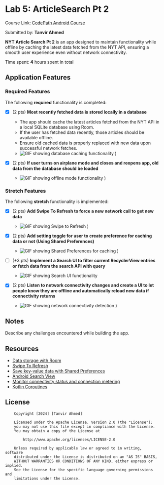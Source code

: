 # Lab 5: ArticleSearch Pt 2

Course Link: [CodePath Android Course](https://courses.codepath.org/courses/and102/unit/5#!labs)

Submitted by: **Tanvir Ahmed** <!-- Replace 'Your Name Here' with your actual name -->

**NYT Article Search Pt 2** is an app designed to maintain functionality while offline by caching the latest data fetched from the NYT API, ensuring a smooth user experience even without network connectivity.

Time spent: **4** hours spent in total <!-- Replace 'X' with the number of hours you spent on this project -->

## Application Features

### Required Features

The following **required** functionality is completed:

- [X] (2 pts) **Most recently fetched data is stored locally in a database**
  - The app should cache the latest articles fetched from the NYT API in a local SQLite database using Room.
  - If the user has fetched data recently, those articles should be available offline.
  - Ensure old cached data is properly replaced with new data upon successful network fetches.
  - ![GIF showing database caching functionality](https://github.com/user-attachments/assets/a43d8e9a-6f53-4c4c-b36f-0a4060bd90bf)
) <!-- Replace this link with your actual image/GIF link -->

- [X] (2 pts) **If user turns on airplane mode and closes and reopens app, old data from the database should be loaded**
  - ![GIF showing offline mode functionality](https://github.com/user-attachments/assets/29e1e811-0cf8-4562-bcd1-2c4c7cd657a8)
) <!-- Replace this link with your actual image/GIF link -->

### Stretch Features

The following **stretch** functionality is implemented:

- [X] (2 pts) **Add Swipe To Refresh to force a new network call to get new data**
  - ![GIF showing Swipe to Refresh](https://github.com/user-attachments/assets/68eb18c7-e447-4f9e-9c15-b6707fbbe002)
) <!-- Replace this link with your actual image/GIF link -->

- [X] (2 pts) **Add setting toggle for user to create preference for caching data or not (Using Shared Preferences)**
  - ![GIF showing Shared Preferences for caching](https://github.com/user-attachments/assets/b8d95fa0-8577-42a5-a6ac-0904bddcbd7c)
) <!-- Replace this link with your actual image/GIF link -->

- [ ] (+3 pts) **Implement a Search UI to filter current RecyclerView entries or fetch data from the search API with query**
  - ![GIF showing Search UI functionality](http://i.imgur.com/link/to/your/gif/file.gif) <!-- Replace this link with your actual image/GIF link -->

- [X] (2 pts) **Listen to network connectivity changes and create a UI to let people know they are offline and automatically reload new data if connectivity returns**
  - ![GIF showing network connectivity detection](https://github.com/user-attachments/assets/4b49e38f-c3e1-4862-8e55-b5f7463c89eb)
) <!-- Replace this link with your actual image/GIF link -->

## Notes

Describe any challenges encountered while building the app. <!-- Replace this with your specific challenges and experiences -->

## Resources

- [Data storage with Room](https://developer.android.com/training/data-storage/room)
- [Swipe To Refresh](https://developer.android.com/training/swipe/add-swipe-interface)
- [Save key-value data with Shared Preferences](https://developer.android.com/training/data-storage/shared-preferences)
- [Android Search View](https://developer.android.com/reference/android/widget/SearchView)
- [Monitor connectivity status and connection metering](https://developer.android.com/training/monitoring-device-state/connectivity-status-type)
- [Kotlin Coroutines](https://kotlinlang.org/docs/coroutines-overview.html)

## License

```plaintext
    Copyright [2024] [Tanvir Ahmed]

    Licensed under the Apache License, Version 2.0 (the "License");
    you may not use this file except in compliance with the License.
    You may obtain a copy of the License at

        http://www.apache.org/licenses/LICENSE-2.0

    Unless required by applicable law or agreed to in writing, software
    distributed under the License is distributed on an "AS IS" BASIS,
    WITHOUT WARRANTIES OR CONDITIONS OF ANY KIND, either express or implied.
    See the License for the specific language governing permissions and
    limitations under the License.
